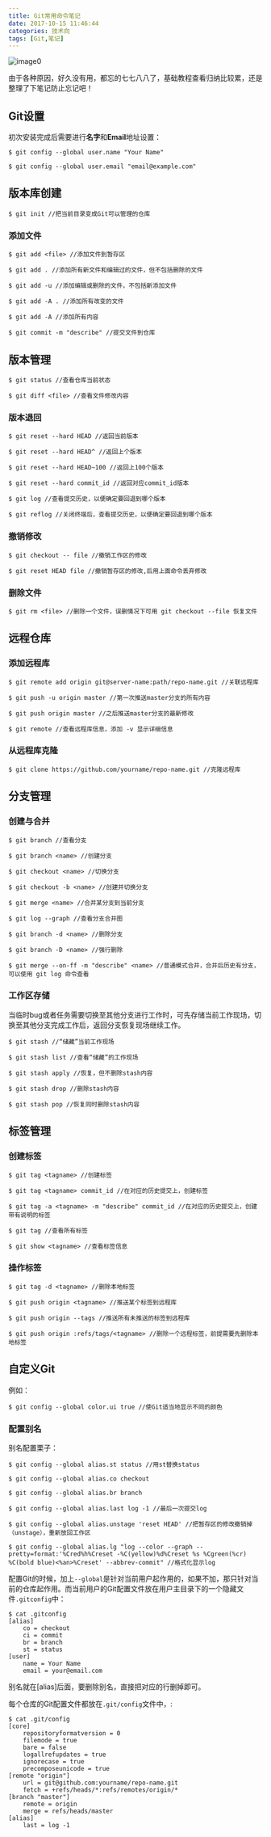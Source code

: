 ```yaml
---
title: Git常用命令笔记
date: 2017-10-15 11:46:44
categories: 技术向
tags: [Git,笔记]
---
```


![image0](http://oohkvf5b9.bkt.clouddn.com/A06_Gitnote.jpg?imageMogr2/format/webp)

由于各种原因，好久没有用，都忘的七七八八了，基础教程查看归纳比较累，还是整理了下笔记防止忘记吧！
<!--more-->

## Git设置

初次安装完成后需要进行**名字**和**Email**地址设置：

```
$ git config --global user.name "Your Name"

$ git config --global user.email "email@example.com"
```

## 版本库创建

```
$ git init //把当前目录变成Git可以管理的仓库
```

### 添加文件

```
$ git add <file> //添加文件到暂存区

$ git add . //添加所有新文件和编辑过的文件，但不包括删除的文件

$ git add -u //添加编辑或删除的文件，不包括新添加文件

$ git add -A . //添加所有改变的文件

$ git add -A //添加所有内容

$ git commit -m "describe" //提交文件到仓库
```

## 版本管理

```
$ git status //查看仓库当前状态

$ git diff <file> //查看文件修改内容
```

### 版本退回

```
$ git reset --hard HEAD //返回当前版本

$ git reset --hard HEAD^ //返回上个版本

$ git reset --hard HEAD~100 //返回上100个版本

$ git reset --hard commit_id //返回对应commit_id版本

$ git log //查看提交历史，以便确定要回退到哪个版本

$ git reflog //关闭终端后，查看提交历史，以便确定要回退到哪个版本
```

### 撤销修改

```
$ git checkout -- file //撤销工作区的修改

$ git reset HEAD file //撤销暂存区的修改,后用上面命令丢弃修改
```

### 删除文件

```
$ git rm <file> //删除一个文件，误删情况下可用 git checkout --file 恢复文件
```

## 远程仓库

### 添加远程库

```
$ git remote add origin git@server-name:path/repo-name.git //关联远程库

$ git push -u origin master //第一次推送master分支的所有内容

$ git push origin master //之后推送master分支的最新修改

$ git remote //查看远程库信息，添加 -v 显示详细信息
```

### 从远程库克隆

```
$ git clone https://github.com/yourname/repo-name.git //克隆远程库
```

## 分支管理

### 创建与合并

```
$ git branch //查看分支

$ git branch <name> //创建分支

$ git checkout <name> //切换分支

$ git checkout -b <name> //创建并切换分支

$ git merge <name> //合并某分支到当前分支

$ git log --graph //查看分支合并图

$ git branch -d <name> //删除分支

$ git branch -D <name> //强行删除

$ git merge --on-ff -m "describe" <name> //普通模式合并，合并后历史有分支，可以使用 git log 命令查看
```

### 工作区存储

当临时bug或者任务需要切换至其他分支进行工作时，可先存储当前工作现场，切换至其他分支完成工作后，返回分支恢复现场继续工作。

```
$ git stash //“储藏”当前工作现场

$ git stash list //查看“储藏”的工作现场

$ git stash apply //恢复，但不删除stash内容

$ git stash drop //删除stash内容

$ git stash pop //恢复同时删除stash内容
```

## 标签管理

### 创建标签

```
$ git tag <tagname> //创建标签

$ git tag <tagname> commit_id //在对应的历史提交上，创建标签

$ git tag -a <tagname> -m "describe" commit_id //在对应的历史提交上，创建带有说明的标签

$ git tag //查看所有标签

$ git show <tagname> //查看标签信息
```

### 操作标签

```
$ git tag -d <tagname> //删除本地标签

$ git push origin <tagname> //推送某个标签到远程库

$ git push origin --tags //推送所有未推送的标签到远程库

$ git push origin :refs/tags/<tagname> //删除一个远程标签，前提需要先删除本地标签
```

## 自定义Git

例如：

```
$ git config --global color.ui true //使Git适当地显示不同的颜色
```

### 配置别名

别名配置栗子：

```
$ git config --global alias.st status //用st替换status

$ git config --global alias.co checkout

$ git config --global alias.br branch

$ git config --global alias.last log -1 //最后一次提交log

$ git config --global alias.unstage 'reset HEAD' //把暂存区的修改撤销掉（unstage），重新放回工作区

$ git config --global alias.lg "log --color --graph --pretty=format:'%Cred%h%Creset -%C(yellow)%d%Creset %s %Cgreen(%cr) %C(bold blue)<%an>%Creset' --abbrev-commit" //格式化显示log
```

配置Git的时候，加上`--global`是针对当前用户起作用的，如果不加，那只针对当前的仓库起作用。而当前用户的Git配置文件放在用户主目录下的一个隐藏文件`.gitconfig`中：

```
$ cat .gitconfig
[alias]
    co = checkout
    ci = commit
    br = branch
    st = status
[user]
    name = Your Name
    email = your@email.com
```
别名就在[alias]后面，要删除别名，直接把对应的行删掉即可。

每个仓库的Git配置文件都放在`.git/config`文件中，:

```
$ cat .git/config 
[core]
    repositoryformatversion = 0
    filemode = true
    bare = false
    logallrefupdates = true
    ignorecase = true
    precomposeunicode = true
[remote "origin"]
    url = git@github.com:yourname/repo-name.git
    fetch = +refs/heads/*:refs/remotes/origin/*
[branch "master"]
    remote = origin
    merge = refs/heads/master
[alias]
    last = log -1
```



